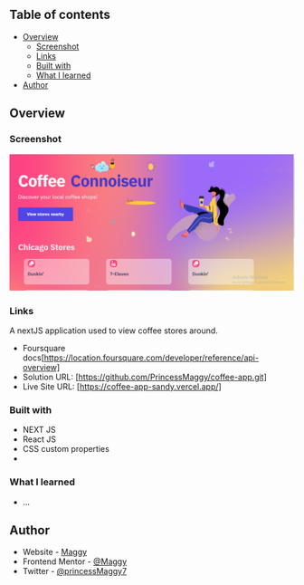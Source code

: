## Table of contents

- [Overview](#overview)
  - [Screenshot](#screenshot)
  - [Links](#links)
  - [Built with](#built-with)
  - [What I learned](#what-i-learned)
- [Author](#author)

## Overview

### Screenshot

![screenshot](./Screenshot.png)

### Links
A nextJS application used to view coffee stores around.
<!-- fsq3W0srXFeRwVKAyPT5zqHlDJwgvupr6mGU+8gvrr1YOEw= -->

- Foursquare docs[https://location.foursquare.com/developer/reference/api-overview]
- Solution URL: [https://github.com/PrincessMaggy/coffee-app.git]
- Live Site URL: [https://coffee-app-sandy.vercel.app/]

### Built with

- NEXT JS 
- React JS
- CSS custom properties
- 

### What I learned
- ...

## Author

- Website - [Maggy](https://princessmaggy.github.io/My-Portfolio/)
- Frontend Mentor - [@Maggy](https://www.frontendmentor.io/profile/princessmaggy)
- Twitter - [@princessMaggy7](https://www.twitter.com/princessMaggy7)

